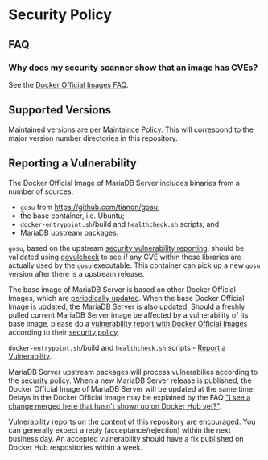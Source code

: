 # Security Policy

## FAQ

### Why does my security scanner show that an image has CVEs?

See the [Docker Official Images FAQ](https://github.com/docker-library/faq#why-does-my-security-scanner-show-that-an-image-has-cves).

## Supported Versions

Maintained versions are per [Maintaince Policy](https://mariadb.org/about/#maintenance-policy). This will correspond to the major version number directories in this repository.

## Reporting a Vulnerability

The Docker Official Image of MariaDB Server includes binaries from a number of sources:
* `gosu` from https://github.com/tianon/gosu;
* the base container, i.e. Ubuntu;
* `docker-entrypoint.sh`/build and `healthcheck.sh` scripts; and
* MariaDB upstream packages.

`gosu`, based on the upstream [security vulnerability reporting](https://github.com/tianon/gosu/security/advisories/new), should be validated using [govulcheck](https://pkg.go.dev/golang.org/x/vuln/cmd/govulncheck) to see if any CVE within these libraries are actually used by the `gosu` executable. This container can pick up a new `gosu` version after there is a upstream release.

The base image of MariaDB Server is based on other Docker Official Images, which are [periodically updated](https://github.com/docker-library/official-images/commits/master/library/ubuntu). When the base Docker Official Image is updated, the MariaDB Server is [also updated](https://github.com/docker-library/repo-info/commits/master/repos/mariadb). Should a freshly pulled current MariaDB Server image be affected by a vulnerability of its base image, please do a [vulnerability report with Docker Official Images](https://github.com/docker-library/official-images/security/advisories/new) according to their [security policy](https://github.com/docker-library/official-images/blob/master/SECURITY.md).

`docker-entrypoint.sh`/build and `healthcheck.sh` scripts - [Report a Vulnerability](../../security/advisories/new).

MariaDB Server upstream packages will process vulnerabilies according to the [security policy](https://mariadb.org/about/security-policy/). When a new MariaDB Server release is published, the Docker Official Image of MariaDB Server will be updated at the same time. Delays in the Docker Official Image may be explained by the FAQ ["I see a change merged here that hasn't shown up on Docker Hub yet?"](##i-see-a-change-merged-here-that-hasnt-shown-up-on-docker-hub-yet).

Vulnerability reports on the content of this repository are encouraged. You can generally expect a reply (acceptance/rejection) within the next business day. An accepted vulnerability should have a fix published on Docker Hub respositories within a week.
